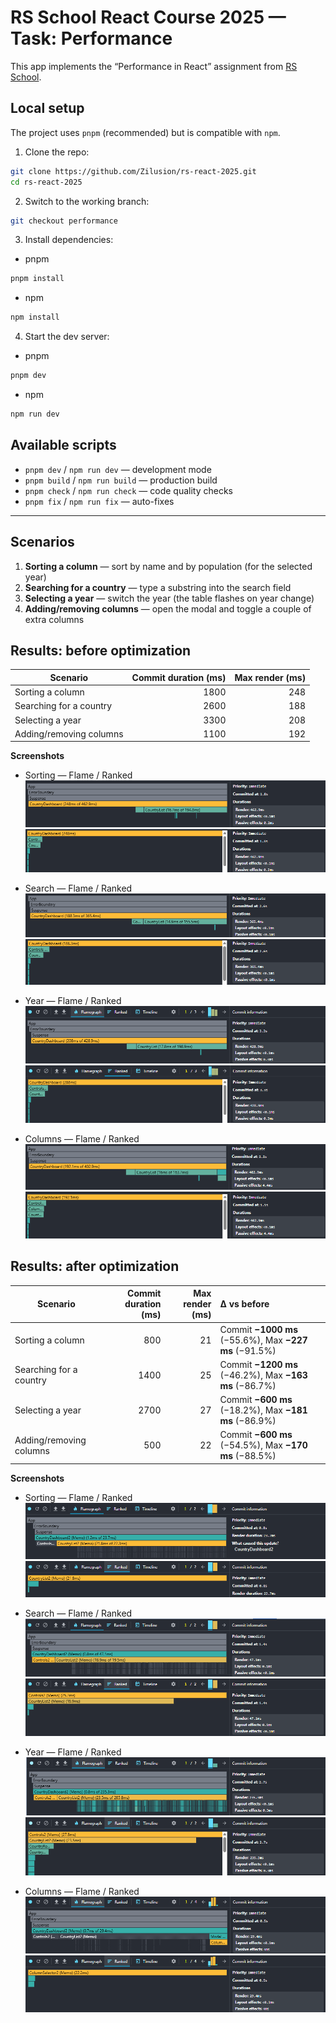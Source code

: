 # RS School React Course 2025 — Task: Performance

This app implements the “Performance in React” assignment from [RS School](https://rs.school/).

## Local setup

The project uses `pnpm` (recommended) but is compatible with `npm`.

1. Clone the repo:

```bash
git clone https://github.com/Zilusion/rs-react-2025.git
cd rs-react-2025
```

2. Switch to the working branch:

```bash
git checkout performance
```

3. Install dependencies:

- pnpm

```bash
pnpm install
```

- npm

```bash
npm install
```

4. Start the dev server:

- pnpm

```bash
pnpm dev
```

- npm

```bash
npm run dev
```

## Available scripts

- `pnpm dev` / `npm run dev` — development mode
- `pnpm build` / `npm run build` — production build
- `pnpm check` / `npm run check` — code quality checks
- `pnpm fix` / `npm run fix` — auto-fixes

---

## Scenarios

1. **Sorting a column** — sort by name and by population (for the selected year)
2. **Searching for a country** — type a substring into the search field
3. **Selecting a year** — switch the year (the table flashes on year change)
4. **Adding/removing columns** — open the modal and toggle a couple of extra columns

## Results: before optimization

| Scenario                | Commit duration (ms) | Max render (ms) |
| ----------------------- | -------------------: | --------------: |
| Sorting a column        |                 1800 |             248 |
| Searching for a country |                 2600 |             188 |
| Selecting a year        |                 3300 |             208 |
| Adding/removing columns |                 1100 |             192 |

**Screenshots**

- Sorting — Flame / Ranked
  ![](docs/images/before-sorting-flame.png)
  ![](docs/images/before-sorting-ranked.png)

- Search — Flame / Ranked
  ![](docs/images/before-search-flame.png)
  ![](docs/images/before-search-ranked.png)

- Year — Flame / Ranked
  ![](docs/images/before-year-flame.png)
  ![](docs/images/before-year-ranked.png)

- Columns — Flame / Ranked
  ![](docs/images/before-columns-flame.png)
  ![](docs/images/before-columns-ranked.png)

## Results: after optimization

| Scenario                | Commit duration (ms) | Max render (ms) | Δ vs before                                            |
| ----------------------- | -------------------: | --------------: | :----------------------------------------------------- |
| Sorting a column        |                  800 |              21 | Commit **−1000 ms** (−55.6%), Max **−227 ms** (−91.5%) |
| Searching for a country |                 1400 |              25 | Commit **−1200 ms** (−46.2%), Max **−163 ms** (−86.7%) |
| Selecting a year        |                 2700 |              27 | Commit **−600 ms** (−18.2%), Max **−181 ms** (−86.9%)  |
| Adding/removing columns |                  500 |              22 | Commit **−600 ms** (−54.5%), Max **−170 ms** (−88.5%)  |

**Screenshots**

- Sorting — Flame / Ranked
  ![](docs/images/after-sorting-flame.png)
  ![](docs/images/after-sorting-ranked.png)

- Search — Flame / Ranked
  ![](docs/images/after-search-flame.png)
  ![](docs/images/after-search-ranked.png)

- Year — Flame / Ranked
  ![](docs/images/after-year-flame.png)
  ![](docs/images/after-year-ranked.png)

- Columns — Flame / Ranked
  ![](docs/images/after-columns-flame.png)
  ![](docs/images/after-columns-ranked.png)
